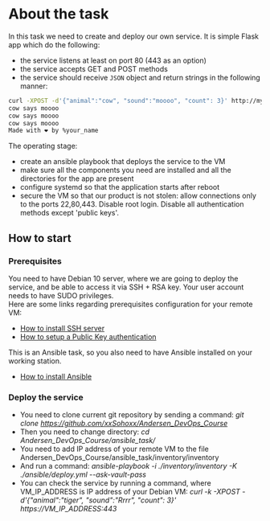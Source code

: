 # About the task #
In this task we need to create and deploy our own service. It is simple Flask app which do the following:  
* the service listens at least on port 80 (443 as an option)
* the service accepts GET and POST methods
* the service should receive `JSON` object and return strings in the following manner:
```sh
curl -XPOST -d'{"animal":"cow", "sound":"moooo", "count": 3}' http://myvm.localhost/
cow says moooo
cow says moooo
cow says moooo
Made with ❤️ by %your_name
```
The operating stage:
* create an ansible playbook that deploys the service to the VM
* make sure all the components you need are installed and all the directories for the app are present
* configure systemd so that the application starts after reboot
* secure the VM so that our product is not stolen: allow connections only to the ports 22,80,443. Disable root login. Disable all authentication methods except 'public keys'.

## How to start ##
### Prerequisites ###
You need to have Debian 10 server, where we are going to deploy the service, and be able to access it via SSH + RSA key. Your user account needs to have SUDO privileges.  
Here are some links regarding prerequisites configuration for your remote VM:  
* [How to install SSH server](https://phoenixnap.com/kb/how-to-enable-ssh-on-debian)
* [How to setup a Public Key authentication](https://www.ssh.com/academy/ssh/copy-id)  

This is an Ansible task, so you also need to have Ansible installed on your working station.  
* [How to install Ansible](https://docs.ansible.com/ansible/latest/installation_guide/intro_installation.html#installing-ansible-on-debian)  


### Deploy the service ###
* You need to clone current git repository by sending a command: *git clone https://github.com/xxSohoxx/Andersen_DevOps_Course* 
* Then you need to change directory: *cd Andersen_DevOps_Course/ansible_task/*
* You need to add IP address of your remote VM to the file Andersen_DevOps_Course/ansible_task/inventory/inventory
* And run a command: *ansible-playbook  -i ./inventory/inventory -K ./ansible/deploy.yml --ask-vault-pass*
* You can check the service by running a command, where VM_IP_ADDRESS is IP address of your Debian VM: *curl -k -XPOST -d'{"animal":"tiger", "sound":"Rrrr", "count": 3}' https://VM_IP_ADDRESS:443* 

